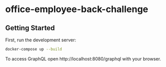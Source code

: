 # office-employee-back-challenge

## Getting Started

First, run the development server:

```bash
docker-compose up --build
```

To access GraphQL open http://localhost:8080/graphql with your browser.
